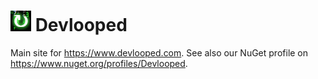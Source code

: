 ![Icon](img/tiny.png) Devlooped
============

Main site for https://www.devlooped.com. 
See also our NuGet profile on https://www.nuget.org/profiles/Devlooped.

<!-- include https://github.com/devlooped/sponsors/raw/main/footer.md -->